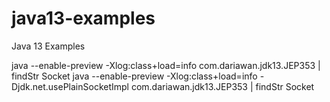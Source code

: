 # java13-examples
Java 13 Examples

java --enable-preview -Xlog:class+load=info com.dariawan.jdk13.JEP353 | findStr Socket
java --enable-preview -Xlog:class+load=info -Djdk.net.usePlainSocketImpl com.dariawan.jdk13.JEP353 | findStr Socket